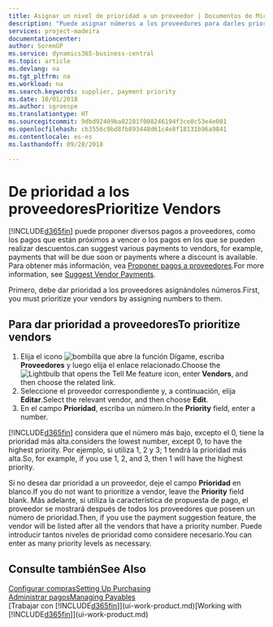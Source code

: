 ```yaml
---
title: Asignar un nivel de prioridad a un proveedor | Documentos de Microsoft
description: "Puede asignar números a los proveedores para darles prioridad y facilitar las sugerencias de pago en Business Central."
services: project-madeira
documentationcenter: 
author: SorenGP
ms.service: dynamics365-business-central
ms.topic: article
ms.devlang: na
ms.tgt_pltfrm: na
ms.workload: na
ms.search.keywords: supplier, payment priority
ms.date: 10/01/2018
ms.author: sgroespe
ms.translationtype: HT
ms.sourcegitcommit: 9dbd92409ba02281f008246194f3ce0c53e4e001
ms.openlocfilehash: cb3556c9bd8fb893448d61c4e8f18131b96a9841
ms.contentlocale: es-es
ms.lasthandoff: 09/28/2018

---
```

# <a name="prioritize-vendors"></a><span data-ttu-id="7faf9-103">De prioridad a los proveedores</span><span class="sxs-lookup"><span data-stu-id="7faf9-103">Prioritize Vendors</span></span>
[!INCLUDE[d365fin](includes/d365fin_md.md)] <span data-ttu-id="7faf9-104">puede proponer diversos pagos a proveedores, como los pagos que están próximos a vencer o los pagos en los que se pueden realizar descuentos.</span><span class="sxs-lookup"><span data-stu-id="7faf9-104">can suggest various payments to vendors, for example, payments that will be due soon or payments where a discount is available.</span></span> <span data-ttu-id="7faf9-105">Para obtener más información, vea [Proponer pagos a proveedores](payables-how-suggest-vendor-payments.md).</span><span class="sxs-lookup"><span data-stu-id="7faf9-105">For more information, see [Suggest Vendor Payments](payables-how-suggest-vendor-payments.md).</span></span>

<span data-ttu-id="7faf9-106">Primero, debe dar prioridad a los proveedores asignándoles números.</span><span class="sxs-lookup"><span data-stu-id="7faf9-106">First, you must prioritize your vendors by assigning numbers to them.</span></span>

## <a name="to-prioritize-vendors"></a><span data-ttu-id="7faf9-107">Para dar prioridad a proveedores</span><span class="sxs-lookup"><span data-stu-id="7faf9-107">To prioritize vendors</span></span>
1. <span data-ttu-id="7faf9-108">Elija el icono ![bombilla que abre la función Dígame](media/ui-search/search_small.png "Dígame que desea hacer"), escriba **Proveedores** y luego elija el enlace relacionado.</span><span class="sxs-lookup"><span data-stu-id="7faf9-108">Choose the ![Lightbulb that opens the Tell Me feature](media/ui-search/search_small.png "Tell me what you want to do") icon, enter **Vendors**, and then choose the related link.</span></span>
2. <span data-ttu-id="7faf9-109">Seleccione el proveedor correspondiente y, a continuación, elija **Editar**.</span><span class="sxs-lookup"><span data-stu-id="7faf9-109">Select the relevant vendor, and then choose **Edit**.</span></span>
3. <span data-ttu-id="7faf9-110">En el campo **Prioridad**, escriba un número.</span><span class="sxs-lookup"><span data-stu-id="7faf9-110">In the **Priority** field, enter a number.</span></span>

[!INCLUDE[d365fin](includes/d365fin_md.md)] <span data-ttu-id="7faf9-111">considera que el número más bajo, excepto el 0, tiene la prioridad más alta.</span><span class="sxs-lookup"><span data-stu-id="7faf9-111">considers the lowest number, except 0, to have the highest priority.</span></span> <span data-ttu-id="7faf9-112">Por ejemplo, si utiliza 1, 2 y 3; 1 tendrá la prioridad más alta.</span><span class="sxs-lookup"><span data-stu-id="7faf9-112">So, for example, if you use 1, 2, and 3, then 1 will have the highest priority.</span></span>

<span data-ttu-id="7faf9-113">Si no desea dar prioridad a un proveedor, deje el campo **Prioridad** en blanco.</span><span class="sxs-lookup"><span data-stu-id="7faf9-113">If you do not want to prioritize a vendor, leave the **Priority** field blank.</span></span> <span data-ttu-id="7faf9-114">Más adelante, si utiliza la característica de propuesta de pago, el proveedor se mostrará después de todos los proveedores que poseen un número de prioridad.</span><span class="sxs-lookup"><span data-stu-id="7faf9-114">Then, if you use the payment suggestion feature, the vendor will be listed after all the vendors that have a priority number.</span></span> <span data-ttu-id="7faf9-115">Puede introducir tantos niveles de prioridad como considere necesario.</span><span class="sxs-lookup"><span data-stu-id="7faf9-115">You can enter as many priority levels as necessary.</span></span>

## <a name="see-also"></a><span data-ttu-id="7faf9-116">Consulte también</span><span class="sxs-lookup"><span data-stu-id="7faf9-116">See Also</span></span>
[<span data-ttu-id="7faf9-117">Configurar compras</span><span class="sxs-lookup"><span data-stu-id="7faf9-117">Setting Up Purchasing</span></span>](purchasing-setup-purchasing.md)  
[<span data-ttu-id="7faf9-118">Administrar pagos</span><span class="sxs-lookup"><span data-stu-id="7faf9-118">Managing Payables</span></span>](payables-manage-payables.md)  
<span data-ttu-id="7faf9-119">[Trabajar con [!INCLUDE[d365fin](includes/d365fin_md.md)]](ui-work-product.md)</span><span class="sxs-lookup"><span data-stu-id="7faf9-119">[Working with [!INCLUDE[d365fin](includes/d365fin_md.md)]](ui-work-product.md)</span></span>

